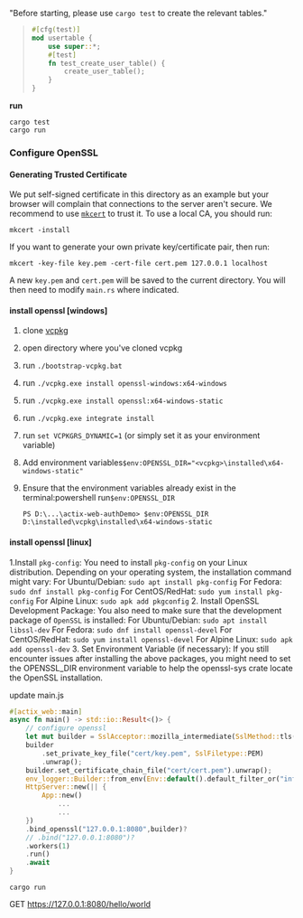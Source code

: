 "Before starting, please use `cargo test` to create the relevant tables."

> ```rust
> #[cfg(test)]
> mod usertable {
>     use super::*;
>     #[test]
>     fn test_create_user_table() {
>         create_user_table();
>     }
> }
> ```

**run**

```
cargo test
cargo run
```

### Configure OpenSSL

#### Generating Trusted Certificate

We put self-signed certificate in this directory as an example but your browser will complain that connections to the server aren't secure. We recommend to use [`mkcert`](https://github.com/FiloSottile/mkcert) to trust it. To use a local CA, you should run:

```
mkcert -install
```

If you want to generate your own private key/certificate pair, then run:

```
mkcert -key-file key.pem -cert-file cert.pem 127.0.0.1 localhost
```

A new `key.pem` and `cert.pem` will be saved to the current directory. You will then need to modify `main.rs` where indicated.

#### install openssl [windows]

1. clone [vcpkg](https://github.com/Microsoft/vcpkg)

2. open directory where you've cloned vcpkg

3. run `./bootstrap-vcpkg.bat`

4. run `./vcpkg.exe install openssl-windows:x64-windows`

5. run `./vcpkg.exe install openssl:x64-windows-static`

6. run `./vcpkg.exe integrate install`

7. run `set VCPKGRS_DYNAMIC=1` (or simply set it as your environment variable)

8. Add environment variables`$env:OPENSSL_DIR="<vcpkg>\installed\x64-windows-static"`

9. Ensure that the environment variables already exist in the terminal:powershell run`$env:OPENSSL_DIR`

   ```
   PS D:\...\actix-web-authDemo> $env:OPENSSL_DIR
   D:\installed\vcpkg\installed\x64-windows-static
   ```
#### install openssl [linux]
1.Install `pkg-config`: You need to install `pkg-config` on your Linux distribution. Depending on your operating system, the installation command might vary:
For Ubuntu/Debian: `sudo apt install pkg-config`
For Fedora: `sudo dnf install pkg-config`
For CentOS/RedHat: `sudo yum install pkg-config`
For Alpine Linux: `sudo apk add pkgconfig`
2. Install OpenSSL Development Package: You also need to make sure that the development package of `OpenSSL` is installed:
For Ubuntu/Debian: `sudo apt install libssl-dev`
For Fedora: `sudo dnf install openssl-devel`
For CentOS/RedHat: `sudo yum install openssl-devel`
For Alpine Linux: `sudo apk add openssl-dev`
3. Set Environment Variable (if necessary): If you still encounter issues after installing the above packages, you might need to set the OPENSSL_DIR environment variable to help the openssl-sys crate locate the OpenSSL installation.

   update main.js

   ```rust
   #[actix_web::main]
   async fn main() -> std::io::Result<()> {
       // configure openssl
       let mut builder = SslAcceptor::mozilla_intermediate(SslMethod::tls()).unwrap();
       builder
           .set_private_key_file("cert/key.pem", SslFiletype::PEM)
           .unwrap();
       builder.set_certificate_chain_file("cert/cert.pem").unwrap();
       env_logger::Builder::from_env(Env::default().default_filter_or("info")).init();
       HttpServer::new(|| {
           App::new()
               ...
               ...
       })
       .bind_openssl("127.0.0.1:8080",builder)?
       // .bind("127.0.0.1:8080")?
       .workers(1)
       .run()
       .await
   }
   
   ```

   ```
   cargo run
   ```

   GET https://127.0.0.1:8080/hello/world
